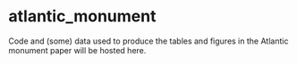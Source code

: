 # atlantic_monument

Code and (some) data used to produce the tables and figures in the Atlantic monument paper will be hosted here. 
